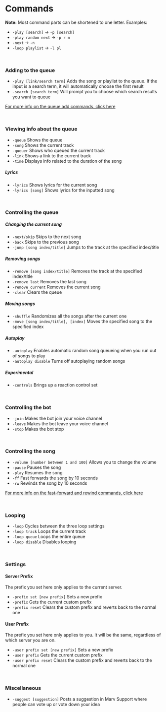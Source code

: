 # Commands

**Note:** Most command parts can be shortened to one letter. Examples:
- `-play [search]` → `-p [search]`
- `-play random next` → `-p r n`
- `-next` → `-n`
- `-loop playlist` → `-l pl`

<br>

### Adding to the queue

* `-play [link/search term]` Adds the song or playlist to the queue. If the input is a search term, it will automatically choose the first result
* `-search [search term]` Will prompt you to choose which search results you want to queue

[For more info on the queue add commands, click here](/marvdocs/commands/add)

<br>

### Viewing info about the queue

* `-queue` Shows the queue
* `-song` Shows the current track
* `-queuer` Shows who queued the current track
* `-link` Shows a link to the current track
* `-time` Displays info related to the duration of the song

##### Lyrics

* `-lyrics` Shows lyrics for the current song
* `-lyrics [song]` Shows lyrics for the inputted song

<br>

### Controlling the queue

##### Changing the current song

* `-next/skip` Skips to the next song
* `-back` Skips to the previous song
* `-jump [song index/title]` Jumps to the track at the specified index/title

##### Removing songs

* `-remove [song index/title]` Removes the track at the specified index/title
* `-remove last` Removes the last song
* `-remove current` Removes the current song
* `-clear` Clears the queue

##### Moving songs

* `-shuffle` Randomizes all the songs after the current one
* `-move [song index/title], [index]` Moves the specified song to the specified index

##### Autoplay

* `-autoplay` Enables automatic random song queueing when you run out of songs to play
* `-autoplay disable` Turns off autoplaying random songs

##### Experimental

* `-controls` Brings up a reaction control set

<br>

### Controlling the bot

* `-join` Makes the bot join your voice channel
* `-leave` Makes the bot leave your voice channel
* `-stop` Makes the bot stop

<br>

### Controlling the song

* `-volume [number between 1 and 100]` Allows you to change the volume
* `-pause` Pauses the song
* `-play` Resumes the song <br>
* `-ff` Fast forwards the song by 10 seconds
* `-rw` Rewinds the song by 10 seconds

[For more info on the fast-forward and rewind commands, click here](/marvdocs/commands/time)

<br>

### Looping

* `-loop` Cycles between the three loop settings
* `-loop track` Loops the current track
* `-loop queue` Loops the entire queue
* `-loop disable` Disables looping

<br>

### Settings

#### Server Prefix

The prefix you set here only applies to the current server.

* `-prefix set [new prefix]` Sets a new prefix
* `-prefix` Gets the current custom prefix
* `-prefix reset` Clears the custom prefix and reverts back to the normal one

#### User Prefix

The prefix you set here only applies to you. It will be the same, regardless of which server you are on.

* `-user prefix set [new prefix]` Sets a new prefix
* `-user prefix` Gets the current custom prefix
* `-user prefix reset` Clears the custom prefix and reverts back to the normal one

<br>

### Miscellaneous

* `-suggest [suggestion]` Posts a suggestion in Marv Support where people can vote up or vote down your idea
